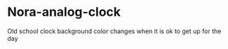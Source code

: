 # Nora-analog-clock
Old school clock background color changes  when it is ok to get up for the day 
